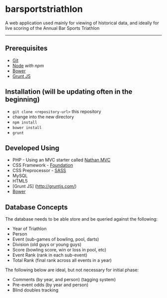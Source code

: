 # barsportstriathlon
A web application used mainly for viewing of historical data, and ideally for live scoring of the Annual Bar Sports Triathlon


***

## Prerequisites
* [Git](http://git-scm.com/)
* [Node](https://nodejs.org/) _with npm_
* [Bower](http://bower.io/)
* [Grunt JS](http://gruntjs.com/)

## Installation (will be updating often in the beginning)
* ``` git clone <repository-url> ``` this repository
* change into the new directory
* ```npm install```
* ```bower install```
* ```grunt```


## Developed Using
* PHP - Using an MVC starter called [Nathan MVC](https://github.com/ndavison/Nathan-MVC)
* CSS Framework - [Foundation](http://foundation.zurb.com/)
* CSS Preprocessor - [SASS](http://sass-lang.com/)
* MySQL
* HTML5
* [Grunt JS] (http://gruntjs.com/)
* [Bower](http://bower.io/)


## Database Concepts
The database needs to be able store and be queried against the following:
* Year of Triathlon
* Person 
* Event (sub-games of bowling, pool, darts)
* Division (old guys or young guys)
* Score (bowling score, win or loss in pool, etc)
* Event Rank (rank in each sub-event)
* Total Rank (final rank across all events in a year)

The following below are ideal, but not necessary for initial phase:
* Comments (by year, and person) (tagging system)
* Pre-event odds (by year and person)
* Blind doubles tracking
